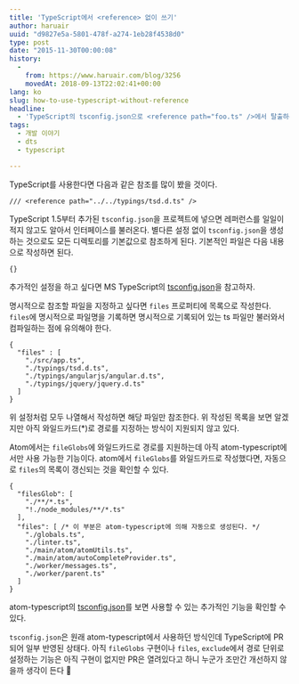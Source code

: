```yaml
---
title: 'TypeScript에서 <reference> 없이 쓰기'
author: haruair
uuid: "d9827e5a-5801-478f-a274-1eb28f4538d0"
type: post
date: "2015-11-30T00:00:08"
history:
  - 
    from: https://www.haruair.com/blog/3256
    movedAt: 2018-09-13T22:02:41+00:00
lang: ko
slug: how-to-use-typescript-without-reference
headline:
  - 'TypeScript의 tsconfig.json으로 <reference path="foo.ts" />에서 탈출하는 방법'
tags:
  - 개발 이야기
  - dts
  - typescript

---
```

TypeScript를 사용한다면 다음과 같은 참조를 많이 봤을 것이다.

    /// <reference path="../../typings/tsd.d.ts" />
    

TypeScript 1.5부터 추가된 `tsconfig.json`을 프로젝트에 넣으면 레퍼런스를 일일이 적지 않고도 알아서 인터페이스를 불러온다. 별다른 설정 없이 `tsconfig.json`을 생성하는 것으로도 모든 디렉토리를 기본값으로 참조하게 된다. 기본적인 파일은 다음 내용으로 작성하면 된다.

    {}
    

추가적인 설정을 하고 싶다면 MS TypeScript의 [tsconfig.json][1]을 참고하자.

명시적으로 참조할 파일을 지정하고 싶다면 `files` 프로퍼티에 목록으로 작성한다. `files`에 명시적으로 파일명을 기록하면 명시적으로 기록되어 있는 ts 파일만 불러와서 컴파일하는 점에 유의해야 한다.

    {
      "files" : [
        "./src/app.ts",
        "./typings/tsd.d.ts",
        "./typings/angularjs/angular.d.ts",
        "./typings/jquery/jquery.d.ts"
      ]
    }
    

위 설정처럼 모두 나열해서 작성하면 해당 파일만 참조한다. 위 작성된 목록을 보면 알겠지만 아직 와일드카드(*)로 경로를 지정하는 방식이 지원되지 않고 있다.

Atom에서는 `fileGlobs`에 와일드카드로 경로를 지원하는데 아직 atom-typescript에서만 사용 가능한 기능이다. atom에서 `fileGlobs`를 와일드카드로 작성했다면, 자동으로 `files`의 목록이 갱신되는 것을 확인할 수 있다.

    {
      "filesGlob": [
        "./**/*.ts",
        "!./node_modules/**/*.ts"
      ],
      "files": [ /* 이 부분은 atom-typescript에 의해 자동으로 생성된다. */
        "./globals.ts",
        "./linter.ts",
        "./main/atom/atomUtils.ts",
        "./main/atom/autoCompleteProvider.ts",
        "./worker/messages.ts",
        "./worker/parent.ts"
      ]
    }
    

atom-typescript의 [tsconfig.json][2]를 보면 사용할 수 있는 추가적인 기능을 확인할 수 있다.

`tsconfig.json`은 원래 atom-typescript에서 사용하던 방식인데 TypeScript에 PR되어 일부 반영된 상태다. 아직 `fileGlobs` 구현이나 `files`, `exclude`에서 경로 단위로 설정하는 기능은 아직 구현이 없지만 PR은 열려있다고 하니 누군가 조만간 개선하지 않을까 생각이 든다 🙂

 [1]: https://github.com/Microsoft/typescript/wiki/tsconfig.json
 [2]: https://github.com/TypeStrong/atom-typescript/blob/master/docs/tsconfig.md